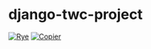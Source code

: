 # django-twc-project

[![Rye](https://img.shields.io/endpoint?url=https://raw.githubusercontent.com/mitsuhiko/rye/main/artwork/badge.json)](https://rye-up.com)
[![Copier](https://img.shields.io/endpoint?url=https://gist.githubusercontent.com/joshuadavidthomas/7c88611504b557ff7aa2a7524ad996e2/raw/4ba6834953dd8a14afc3dbb7bb41f49f181a59bf/badge.json)](https://copier.readthedocs.io)
